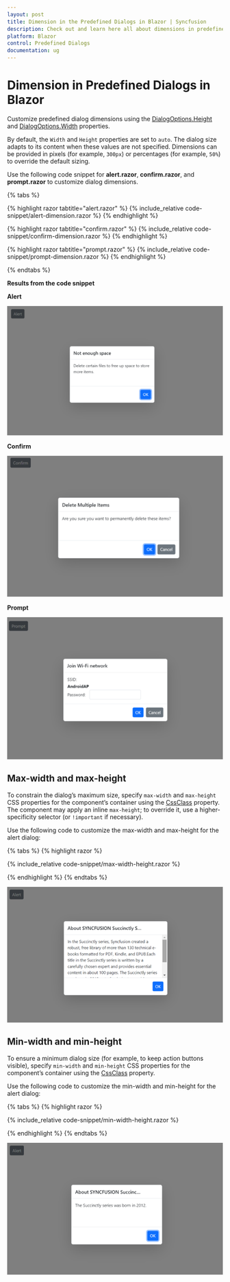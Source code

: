 ```yaml
---
layout: post
title: Dimension in the Predefined Dialogs in Blazor | Syncfusion
description: Check out and learn here all about dimensions in predefined dialogs in blazor and much more details.
platform: Blazor
control: Predefined Dialogs
documentation: ug
---
```


# Dimension in Predefined Dialogs in Blazor

Customize predefined dialog dimensions using the [DialogOptions.Height](https://help.syncfusion.com/cr/blazor/Syncfusion.Blazor.Popups.DialogOptions.html#Syncfusion_Blazor_Popups_DialogOptions_Height) and [DialogOptions.Width](https://help.syncfusion.com/cr/blazor/Syncfusion.Blazor.Popups.DialogOptions.html#Syncfusion_Blazor_Popups_DialogOptions_Width) properties.

By default, the `Width` and `Height` properties are set to `auto`. The dialog size adapts to its content when these values are not specified. Dimensions can be provided in pixels (for example, `300px`) or percentages (for example, `50%`) to override the default sizing.

Use the following code snippet for **alert.razor**, **confirm.razor**, and **prompt.razor** to customize dialog dimensions.

{% tabs %}

{% highlight razor tabtitle="alert.razor" %}
{% include_relative code-snippet/alert-dimension.razor %}
{% endhighlight %}

{% highlight razor tabtitle="confirm.razor" %}
{% include_relative code-snippet/confirm-dimension.razor %}
{% endhighlight %}

{% highlight razor tabtitle="prompt.razor" %}
{% include_relative code-snippet/prompt-dimension.razor %}
{% endhighlight %}

{% endtabs %}

**Results from the code snippet**

**Alert**

![Alert dialog with custom width and height](./images/blazor-alert-dimension.png)

**Confirm**

![Confirm dialog with custom width and height](./images/blazor-confirm-dimension.png)

**Prompt**

![Prompt dialog with custom width and height](./images/blazor-prompt-dimension.png)

## Max-width and max-height

To constrain the dialog’s maximum size, specify `max-width` and `max-height` CSS properties for the component’s container using the [CssClass](https://help.syncfusion.com/cr/blazor/Syncfusion.Blazor.Popups.DialogOptions.html#Syncfusion_Blazor_Popups_DialogOptions_CssClass) property. The component may apply an inline `max-height`; to override it, use a higher-specificity selector (or `!important` if necessary).

Use the following code to customize the max-width and max-height for the alert dialog:

{% tabs %}
{% highlight razor %}

{% include_relative code-snippet/max-width-height.razor %}

{% endhighlight %}
{% endtabs %}

![Dialog constrained with max width and max height](./images/blazor-max-width-height.png)

## Min-width and min-height

To ensure a minimum dialog size (for example, to keep action buttons visible), specify `min-width` and `min-height` CSS properties for the component’s container using the [CssClass](https://help.syncfusion.com/cr/blazor/Syncfusion.Blazor.Popups.DialogOptions.html#Syncfusion_Blazor_Popups_DialogOptions_CssClass) property.

Use the following code to customize the min-width and min-height for the alert dialog:

{% tabs %}
{% highlight razor %}

{% include_relative code-snippet/min-width-height.razor %}

{% endhighlight %}
{% endtabs %}

![Dialog constrained with min width and min height](./images/blazor-min-width-height.png)